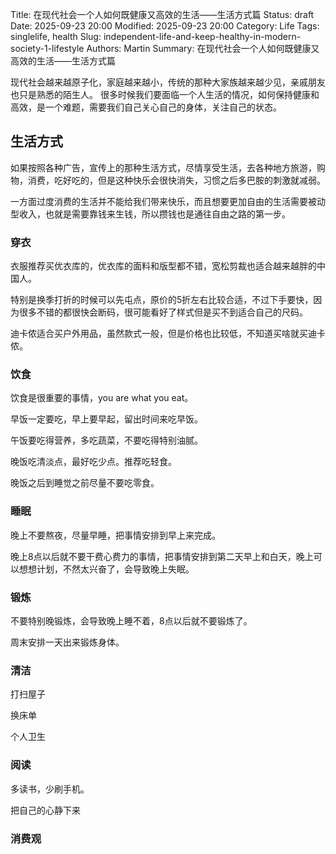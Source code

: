 Title: 在现代社会一个人如何既健康又高效的生活——生活方式篇
Status: draft
Date: 2025-09-23 20:00
Modified: 2025-09-23 20:00
Category: Life
Tags: singlelife, health
Slug: independent-life-and-keep-healthy-in-modern-society-1-lifestyle
Authors: Martin
Summary: 在现代社会一个人如何既健康又高效的生活——生活方式篇

现代社会越来越原子化，家庭越来越小，传统的那种大家族越来越少见，亲戚朋友也只是熟悉的陌生人。
很多时候我们要面临一个人生活的情况，如何保持健康和高效，是一个难题，需要我们自己关心自己的身体，关注自己的状态。

## 生活方式

如果按照各种广告，宣传上的那种生活方式，尽情享受生活，去各种地方旅游，购物，消费，吃好吃的，但是这种快乐会很快消失，习惯之后多巴胺的刺激就减弱。

一方面过度消费的生活并不能给我们带来快乐，而且想要更加自由的生活需要被动型收入，也就是需要靠钱来生钱，所以攒钱也是通往自由之路的第一步。

### 穿衣

衣服推荐买优衣库的，优衣库的面料和版型都不错，宽松剪裁也适合越来越胖的中国人。

特别是换季打折的时候可以先屯点，原价的5折左右比较合适，不过下手要快，因为很多不错的都很快会断码，很可能看好了样式但是买不到适合自己的尺码。

迪卡侬适合买户外用品，虽然款式一般，但是价格也比较低，不知道买啥就买迪卡侬。

### 饮食 

饮食是很重要的事情，you are what you eat。

早饭一定要吃，早上要早起，留出时间来吃早饭。

午饭要吃得营养，多吃蔬菜，不要吃得特别油腻。

晚饭吃清淡点，最好吃少点。推荐吃轻食。

晚饭之后到睡觉之前尽量不要吃零食。

### 睡眠

晚上不要熬夜，尽量早睡，把事情安排到早上来完成。

晚上8点以后就不要干费心费力的事情，把事情安排到第二天早上和白天，晚上可以想想计划，不然太兴奋了，会导致晚上失眠。

### 锻炼

不要特别晚锻炼，会导致晚上睡不着，8点以后就不要锻炼了。

周末安排一天出来锻炼身体。

### 清洁

打扫屋子

换床单

个人卫生

### 阅读

多读书，少刷手机。

把自己的心静下来

### 消费观




